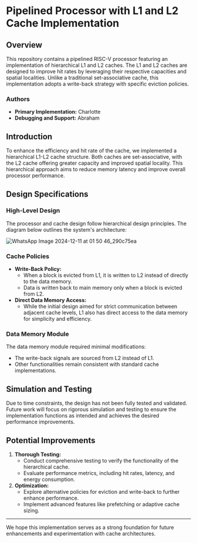 # Pipelined Processor with L1 and L2 Cache Implementation

## Overview
This repository contains a pipelined RISC-V processor featuring an implementation of hierarchical L1 and L2 caches. The L1 and L2 caches are designed to improve hit rates by leveraging their respective capacities and spatial localities. Unlike a traditional set-associative cache, this implementation adopts a write-back strategy with specific eviction policies.

### Authors
- **Primary Implementation:** Charlotte
- **Debugging and Support:** Abraham

## Introduction
To enhance the efficiency and hit rate of the cache, we implemented a hierarchical L1-L2 cache structure. Both caches are set-associative, with the L2 cache offering greater capacity and improved spatial locality. This hierarchical approach aims to reduce memory latency and improve overall processor performance.

## Design Specifications
### High-Level Design
The processor and cache design follow hierarchical design principles. The diagram below outlines the system's architecture:

![WhatsApp Image 2024-12-11 at 01 50 46_290c75ea](https://github.com/user-attachments/assets/9c0aeaf6-5a59-4e00-bb27-3db7623e392c)

### Cache Policies
- **Write-Back Policy:**
  - When a block is evicted from L1, it is written to L2 instead of directly to the data memory.
  - Data is written back to main memory only when a block is evicted from L2.
- **Direct Data Memory Access:**
  - While the initial design aimed for strict communication between adjacent cache levels, L1 also has direct access to the data memory for simplicity and efficiency.

### Data Memory Module
The data memory module required minimal modifications:
- The write-back signals are sourced from L2 instead of L1.
- Other functionalities remain consistent with standard cache implementations.

## Simulation and Testing
Due to time constraints, the design has not been fully tested and validated. Future work will focus on rigorous simulation and testing to ensure the implementation functions as intended and achieves the desired performance improvements.

## Potential Improvements
1. **Thorough Testing:**
   - Conduct comprehensive testing to verify the functionality of the hierarchical cache.
   - Evaluate performance metrics, including hit rates, latency, and energy consumption.
2. **Optimization:**
   - Explore alternative policies for eviction and write-back to further enhance performance.
   - Implement advanced features like prefetching or adaptive cache sizing.
---

We hope this implementation serves as a strong foundation for future enhancements and experimentation with cache architectures.


